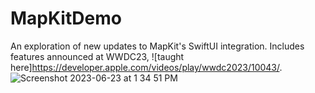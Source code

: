 # MapKitDemo
An exploration of new updates to MapKit's SwiftUI integration. Includes features announced at WWDC23, ![taught here]https://developer.apple.com/videos/play/wwdc2023/10043/.  
![Screenshot 2023-06-23 at 1 34 51 PM](https://github.com/bodhichristian/MapKitDemo/assets/110639779/80d46d58-3516-4b44-81ae-ed064b63b500)
